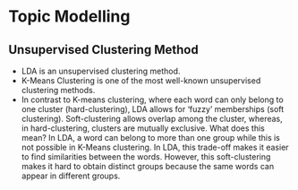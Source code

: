 # Topic Modelling

## Unsupervised Clustering Method
- LDA is an unsupervised clustering method.
- K-Means Clustering is one of the most well-known unsupervised clustering methods.
- In contrast to K-means clustering, where each word can only belong to one cluster (hard-clustering), LDA allows for ‘fuzzy’ memberships (soft clustering). Soft-clustering allows overlap among the cluster, whereas, in hard-clustering, clusters are mutually exclusive. What does this mean? In LDA, a word can belong to more than one group while this is not possible in K-Means clustering. In LDA, this trade-off makes it easier to find similarities between the words. However, this soft-clustering makes it hard to obtain distinct groups because the same words can appear in different groups.
